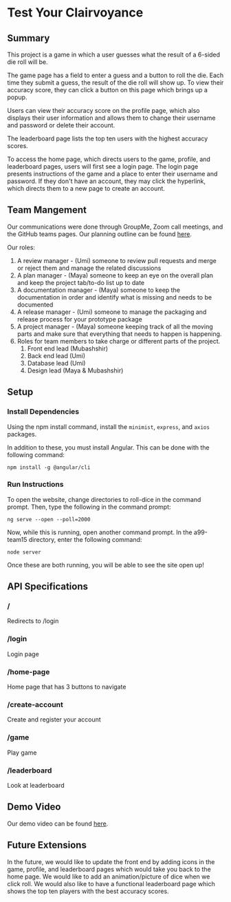 # Test Your Clairvoyance 

## Summary 
This project is a game in which a user guesses what the result of a 6-sided die roll will be. 

The game page has a field to enter a guess and a button to roll the die. Each time they submit a guess, 
the result of the die roll will show up. To view their accuracy score, they can click a button on this page which
brings up a popup. 

Users can view their accuracy score on the profile page, which also displays their user information and allows
them to change their username and password or delete their account. 

The leaderboard page lists the top ten users with the highest accuracy scores. 

To access the home page, which directs users to the game, profile, and leaderboard pages, users will first see a 
login page. The login page presents instructions of the game and a place to enter their username and password. 
If they don't have an account, they may click the hyperlink, which directs them to a new page
to create an account. 

## Team Mangement
Our communications were done through GroupMe, Zoom call meetings, and the GitHub teams pages. Our planning outline can be
found [here](https://github.com/comp426-2022-fall/a99-team15/blob/main/docs/planning.md).

Our roles:
1. A review manager - (Umi) someone to review pull requests and merge or reject them and manage the related discussions
2. A plan manager - (Maya) someone to keep an eye on the overall plan and keep the project tab/to-do list up to date
3. A documentation manager - (Maya) someone to keep the documentation in order and identify what is missing and needs to be documented
4. A release manager - (Umi) someone to manage the packaging and release process for your prototype package
5. A project manager - (Maya) someone keeping track of all the moving parts and make sure that everything that needs to happen is happening.
5. Roles for team members to take charge or different parts of the project. 
    1. Front end lead (Mubashshir)
    2. Back end lead (Umi)
    3. Database lead (Umi)
    4. Design lead (Maya & Mubashshir)

## Setup

### Install Dependencies
Using the npm install command, install the `minimist`, `express`, and `axios` packages. 

In addition to these, you must install Angular. This can be done with the following command:

`npm install -g @angular/cli`

### Run Instructions

To open the website, change directories to roll-dice in the command prompt. Then, type the following in the command prompt:

`ng serve --open --poll=2000`

Now, while this is running, open another command prompt. In the a99-team15 directory, enter the following command:
 
`node server`

Once these are both running, you will be able to see the site open up!

## API Specifications
### / 
Redirects to /login

### /login 
Login page

### /home-page 
Home page that has 3 buttons to navigate

### /create-account 
Create and register your account
### /game 
Play game

### /leaderboard 
Look at leaderboard

## Demo Video
Our demo video can be found [here]().

## Future Extensions
In the future, we would like to update the front end by adding icons in the game, profile, and leaderboard pages which would take you back to the home page. We would like to add an animation/picture of dice when we click roll. We would also like to have a 
functional leaderboard page which shows the top ten players with the best accuracy scores. 